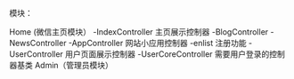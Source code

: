 模块：

Home (微信主页模块）
 -IndexController 主页展示控制器
 -BlogController 
 -NewsController
 -AppController 网站小应用控制器
    -enlist 注册功能
 -UserController 用户页面展示控制器
 -UserCoreController 需要用户登录的控制器基类
Admin（管理员模块）
